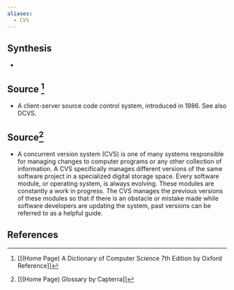 ```yaml
---
aliases:
  - CVS
---
```

## Synthesis
- 
## Source [^1]
- A client-server source code control system, introduced in 1986. See also DCVS.

## Source[^2]
- A concurrent version system (CVS) is one of many systems responsible for managing changes to computer programs or any other collection of information. A CVS specifically manages different versions of the same software project in a specialized digital storage space. Every software module, or operating system, is always evolving. These modules are constantly a work in progress. The CVS manages the previous versions of these modules so that if there is an obstacle or mistake made while software developers are updating the system, past versions can be referred to as a helpful guide.
## References

[^1]: [[(Home Page) A Dictionary of Computer Science 7th Edition by Oxford Reference]]
[^2]: [[(Home Page) Glossary by Capterra]]